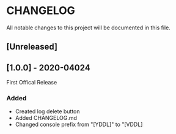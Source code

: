 # CHANGELOG
All notable changes to this project will be documented in this file.

## [Unreleased]

## [1.0.0] - 2020-04024
First Offical Release
### Added
- Created log delete button
- Added CHANGELOG.md
- Changed console prefix from "[YDDL]" to "[VDDL]

